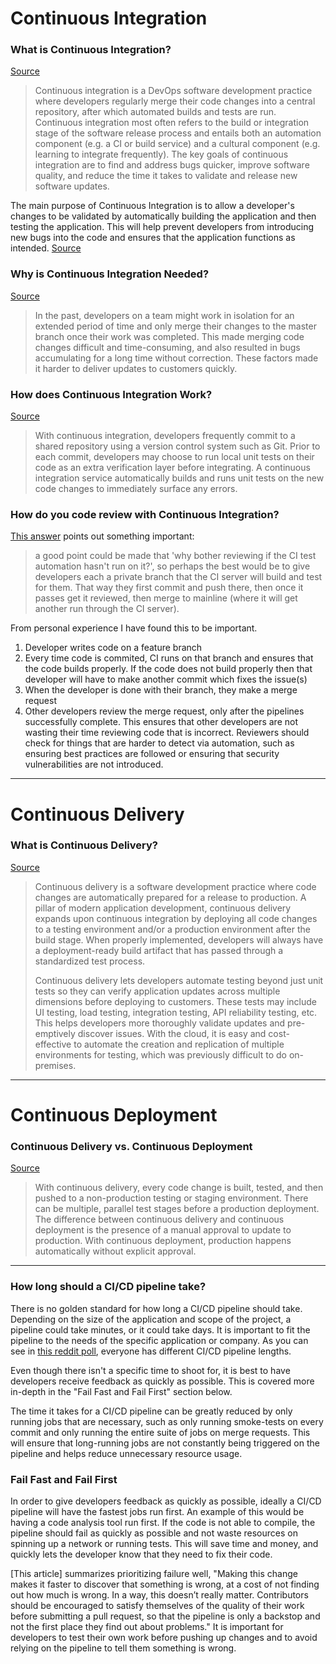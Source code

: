 # Continuous Integration

### What is Continuous Integration?
[Source](https://aws.amazon.com/devops/continuous-integration/)
> Continuous integration is a DevOps software development practice where developers regularly merge their code changes into a central repository, after which automated builds and tests are run. Continuous integration most often refers to the build or integration stage of the software release process and entails both an automation component (e.g. a CI or build service) and a cultural component (e.g. learning to integrate frequently). The key goals of continuous integration are to find and address bugs quicker, improve software quality, and reduce the time it takes to validate and release new software updates.

The main purpose of Continuous Integration is to allow a developer's changes to be validated by automatically building the application and then testing the application. This will help prevent developers from introducing new bugs into the code and ensures that the application functions as intended. [Source](https://www.redhat.com/en/topics/devops/what-is-ci-cd)

### Why is Continuous Integration Needed?
[Source](https://aws.amazon.com/devops/continuous-integration/)
> In the past, developers on a team might work in isolation for an extended period of time and only merge their changes to the master branch once their work was completed. This made merging code changes difficult and time-consuming, and also resulted in bugs accumulating for a long time without correction. These factors made it harder to deliver updates to customers quickly.

### How does Continuous Integration Work?
[Source](https://aws.amazon.com/devops/continuous-integration/)
> With continuous integration, developers frequently commit to a shared repository using a version control system such as Git. Prior to each commit, developers may choose to run local unit tests on their code as an extra verification layer before integrating. A continuous integration service automatically builds and runs unit tests on the new code changes to immediately surface any errors.

### How do you code review with Continuous Integration?
[This answer](https://softwareengineering.stackexchange.com/a/121665) points out something important:
> a good point could be made that 'why bother reviewing if the CI test automation hasn't run on it?', so perhaps the best would be to give developers each a private branch that the CI server will build and test for them. That way they first commit and push there, then once it passes get it reviewed, then merge to mainline (where it will get another run through the CI server).

From personal experience I have found this to be important.
1. Developer writes code on a feature branch
2. Every time code is commited, CI runs on that branch and ensures that the code builds properly. If the code does not build properly then that developer will have to make another commit which fixes the issue(s)
3. When the developer is done with their branch, they make a merge request
4. Other developers review the merge request, only after the pipelines successfully complete. This ensures that other developers are not wasting their time reviewing code that is incorrect. Reviewers should check for things that are harder to detect via automation, such as ensuring best practices are followed or ensuring that security vulnerabilities are not introduced.

---

# Continuous Delivery

### What is Continuous Delivery?
[Source](https://aws.amazon.com/devops/continuous-delivery/)
> Continuous delivery is a software development practice where code changes are automatically prepared for a release to production. A pillar of modern application development, continuous delivery expands upon continuous integration by deploying all code changes to a testing environment and/or a production environment after the build stage. When properly implemented, developers will always have a deployment-ready build artifact that has passed through a standardized test process.
> 
> Continuous delivery lets developers automate testing beyond just unit tests so they can verify application updates across multiple dimensions before deploying to customers. These tests may include UI testing, load testing, integration testing, API reliability testing, etc. This helps developers more thoroughly validate updates and pre-emptively discover issues. With the cloud, it is easy and cost-effective to automate the creation and replication of multiple environments for testing, which was previously difficult to do on-premises.

---

# Continuous Deployment

### Continuous Delivery vs. Continuous Deployment
[Source](https://aws.amazon.com/devops/continuous-delivery/)
> With continuous delivery, every code change is built, tested, and then pushed to a non-production testing or staging environment. There can be multiple, parallel test stages before a production deployment. The difference between continuous delivery and continuous deployment is the presence of a manual approval to update to production. With continuous deployment, production happens automatically without explicit approval.

---

### How long should a CI/CD pipeline take?
There is no golden standard for how long a CI/CD pipeline should take. Depending on the size of the application and scope of the project, a pipeline could take minutes, or it could take days. It is important to fit the pipeline to the needs of the specific application or company. As you can see in [this reddit poll](https://www.reddit.com/r/devops/comments/bf86ox/how_long_are_your_cicd_pipelines/), everyone has different CI/CD pipeline lengths.

Even though there isn't a specific time to shoot for, it is best to have developers receive feedback as quickly as possible. This is covered more in-depth in the "Fail Fast and Fail First" section below.

The time it takes for a CI/CD pipeline can be greatly reduced by only running jobs that are necessary, such as only running smoke-tests on every commit and only running the entire suite of jobs on merge requests. This will ensure that long-running jobs are not constantly being triggered on the pipeline and helps reduce unnecessary resource usage.

### Fail Fast and Fail First
In order to give developers feedback as quickly as possible, ideally a CI/CD pipeline will have the fastest jobs run first. An example of this would be having a code analysis tool run first. If the code is not able to compile, the pipeline should fail as quickly as possible and not waste resources on spinning up a network or running tests. This will save time and money, and quickly lets the developer know that they need to fix their code.

[This article] summarizes prioritizing failure well, "Making this change makes it faster to discover that something is wrong, at a cost of not finding out how much is wrong. In a way, this doesn’t really matter. Contributors should be encouraged to satisfy themselves of the quality of their work before submitting a pull request, so that the pipeline is only a backstop and not the first place they find out about problems." It is important for developers to test their own work before pushing up changes and to avoid relying on the pipeline to tell them something is wrong.
